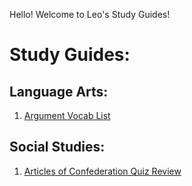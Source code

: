 Hello! Welcome to Leo's Study Guides!

# Study Guides:

## Language Arts:
1. [Argument Vocab List](StudyGuides/LA/ArgumentVocab.md)

## Social Studies:
1. [Articles of Confederation Quiz Review](StudyGuides/SS/AoCReview.md)

   
